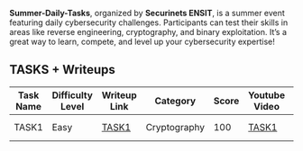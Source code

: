 **Summer-Daily-Tasks**, organized by **Securinets ENSIT**, is a summer event featuring daily cybersecurity challenges. Participants can test their skills in areas like reverse engineering, cryptography, and binary exploitation. It’s a great way to learn, compete, and level up your cybersecurity expertise!

## TASKS + Writeups

| Task Name | Difficulty Level | Writeup Link                    | Category     | Score | Youtube Video                                              | Author        |
| --------- | ---------------- | ------------------------------- | ------------ | ----- | ---------------------------------------------------------- | ------------- |
| TASK1     | Easy             | [TASK1](./01%20TASK1/README.md) | Cryptography | 100   | [TASK1](https://www.youtube.com/watch?v=YwUur9Y-d7g&t=21s) | Mohamed Hedda |
